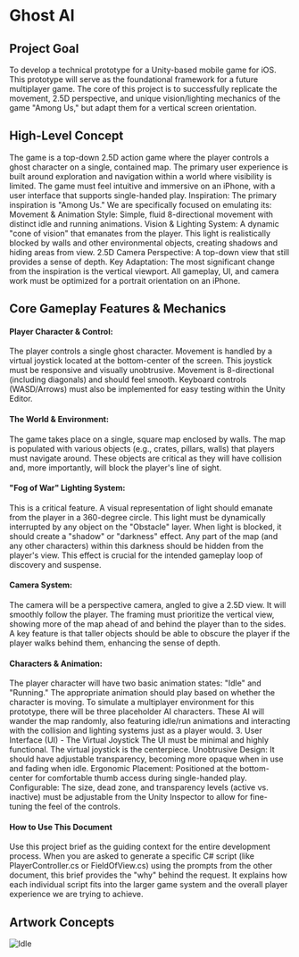 # Ghost AI

## Project Goal
To develop a technical prototype for a Unity-based mobile game for iOS. This prototype will serve as the foundational framework for a future multiplayer game. The core of this project is to successfully replicate the movement, 2.5D perspective, and unique vision/lighting mechanics of the game "Among Us," but adapt them for a vertical screen orientation.
## High-Level Concept
The game is a top-down 2.5D action game where the player controls a ghost character on a single, contained map. The primary user experience is built around exploration and navigation within a world where visibility is limited. The game must feel intuitive and immersive on an iPhone, with a user interface that supports single-handed play.
Inspiration: The primary inspiration is "Among Us." We are specifically focused on emulating its:
Movement & Animation Style: Simple, fluid 8-directional movement with distinct idle and running animations.
Vision & Lighting System: A dynamic "cone of vision" that emanates from the player. This light is realistically blocked by walls and other environmental objects, creating shadows and hiding areas from view.
2.5D Camera Perspective: A top-down view that still provides a sense of depth.
Key Adaptation: The most significant change from the inspiration is the vertical viewport. All gameplay, UI, and camera work must be optimized for a portrait orientation on an iPhone.

## Core Gameplay Features & Mechanics
#### Player Character & Control:
The player controls a single ghost character.
Movement is handled by a virtual joystick located at the bottom-center of the screen. This joystick must be responsive and visually unobtrusive.
Movement is 8-directional (including diagonals) and should feel smooth.
Keyboard controls (WASD/Arrows) must also be implemented for easy testing within the Unity Editor.
#### The World & Environment:
The game takes place on a single, square map enclosed by walls.
The map is populated with various objects (e.g., crates, pillars, walls) that players must navigate around.
These objects are critical as they will have collision and, more importantly, will block the player's line of sight.
#### "Fog of War" Lighting System:
This is a critical feature. A visual representation of light should emanate from the player in a 360-degree circle.
This light must be dynamically interrupted by any object on the "Obstacle" layer. When light is blocked, it should create a "shadow" or "darkness" effect.
Any part of the map (and any other characters) within this darkness should be hidden from the player's view. This effect is crucial for the intended gameplay loop of discovery and suspense.
#### Camera System:
The camera will be a perspective camera, angled to give a 2.5D view.
It will smoothly follow the player.
The framing must prioritize the vertical view, showing more of the map ahead of and behind the player than to the sides.
A key feature is that taller objects should be able to obscure the player if the player walks behind them, enhancing the sense of depth.
#### Characters & Animation:
The player character will have two basic animation states: "Idle" and "Running." The appropriate animation should play based on whether the character is moving.
To simulate a multiplayer environment for this prototype, there will be three placeholder AI characters. These AI will wander the map randomly, also featuring idle/run animations and interacting with the collision and lighting systems just as a player would.
3. User Interface (UI) - The Virtual Joystick
The UI must be minimal and highly functional. The virtual joystick is the centerpiece.
Unobtrusive Design: It should have adjustable transparency, becoming more opaque when in use and fading when idle.
Ergonomic Placement: Positioned at the bottom-center for comfortable thumb access during single-handed play.
Configurable: The size, dead zone, and transparency levels (active vs. inactive) must be adjustable from the Unity Inspector to allow for fine-tuning the feel of the controls.
#### How to Use This Document
Use this project brief as the guiding context for the entire development process. When you are asked to generate a specific C# script (like PlayerController.cs or FieldOfView.cs) using the prompts from the other document, this brief provides the "why" behind the request. It explains how each individual script fits into the larger game system and the overall player experience we are trying to achieve.


## Artwork Concepts
![Idle](PrototypeAssets/GhostiOSIcons/Ghost.AI-iOS-ClearDark-1024x1024@2x.png)
